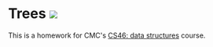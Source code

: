 # Trees ![](https://api.travis-ci.com/gloriachoi99/trees.svg?branch=master)

This is a homework for CMC's [CS46: data structures](https://github.com/mikeizbicki/cmc-csci046) course.

